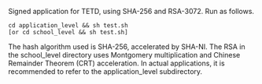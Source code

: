 Signed application for TETD, using SHA-256 and RSA-3072. Run as follows.

```
cd application_level && sh test.sh
[or cd school_level && sh test.sh]
```

The hash algorithm used is SHA-256, accelerated by SHA-NI. The RSA in the school\_level directory uses Montgomery multiplication and Chinese Remainder Theorem (CRT) acceleration. In actual applications, it is recommended to refer to the application\_level subdirectory. 
